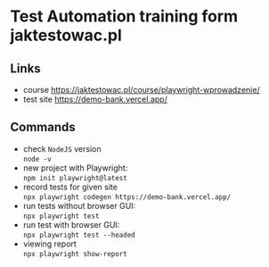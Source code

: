 # Test Automation training form jaktestowac.pl
## Links
- course https://jaktestowac.pl/course/playwright-wprowadzenie/
- test site https://demo-bank.vercel.app/  

## Commands
- check `NodeJS` version    
`node -v`
- new project with Playwright:  
`npm init playwright@latest`
- record tests for given site  
`npx playwright codegen https://demo-bank.vercel.app/`
- run tests without browser GUI:  
`npx playwright test`
- run test with browser GUI:  
`npx playwright test --headed`
- viewing report  
`npx playwright show-report`